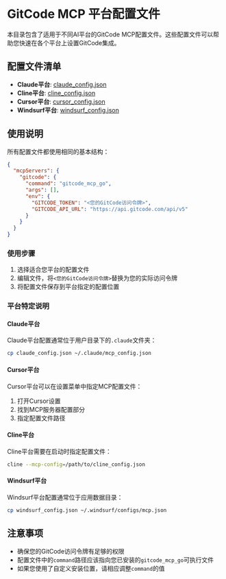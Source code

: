 # GitCode MCP 平台配置文件

本目录包含了适用于不同AI平台的GitCode MCP配置文件。这些配置文件可以帮助您快速在各个平台上设置GitCode集成。

## 配置文件清单

- **Claude平台**: [claude_config.json](claude_config.json)
- **Cline平台**: [cline_config.json](cline_config.json)
- **Cursor平台**: [cursor_config.json](cursor_config.json)
- **Windsurf平台**: [windsurf_config.json](windsurf_config.json)

## 使用说明

所有配置文件都使用相同的基本结构：

```json
{
  "mcpServers": {
    "gitcode": {
      "command": "gitcode_mcp_go",
      "args": [],
      "env": {
        "GITCODE_TOKEN": "<您的GitCode访问令牌>",
        "GITCODE_API_URL": "https://api.gitcode.com/api/v5"
      }
    }
  }
}
```

### 使用步骤

1. 选择适合您平台的配置文件
2. 编辑文件，将`<您的GitCode访问令牌>`替换为您的实际访问令牌
3. 将配置文件保存到平台指定的配置位置

### 平台特定说明

#### Claude平台

Claude平台配置通常位于用户目录下的`.claude`文件夹：

```bash
cp claude_config.json ~/.claude/mcp_config.json
```

#### Cursor平台

Cursor平台可以在设置菜单中指定MCP配置文件：

1. 打开Cursor设置
2. 找到MCP服务器配置部分
3. 指定配置文件路径

#### Cline平台

Cline平台需要在启动时指定配置文件：

```bash
cline --mcp-config=/path/to/cline_config.json
```

#### Windsurf平台

Windsurf平台配置通常位于应用数据目录：

```bash
cp windsurf_config.json ~/.windsurf/configs/mcp.json
```

## 注意事项

- 确保您的GitCode访问令牌有足够的权限
- 配置文件中的`command`路径应该指向您已安装的`gitcode_mcp_go`可执行文件
- 如果您使用了自定义安装位置，请相应调整`command`的值 